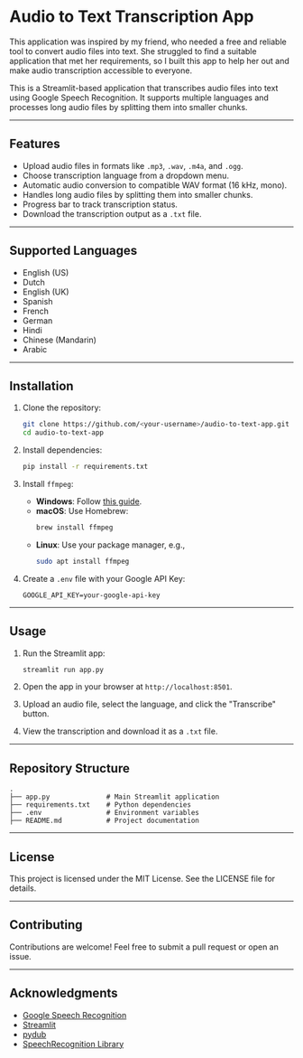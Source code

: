 # Audio to Text Transcription App

This application was inspired by my friend, who needed a free and reliable tool to convert audio files into text. She struggled to find a suitable application that met her requirements, so I built this app to help her out and make audio transcription accessible to everyone.

This is a Streamlit-based application that transcribes audio files into text using Google Speech Recognition. It supports multiple languages and processes long audio files by splitting them into smaller chunks.

---

## Features
- Upload audio files in formats like `.mp3`, `.wav`, `.m4a`, and `.ogg`.
- Choose transcription language from a dropdown menu.
- Automatic audio conversion to compatible WAV format (16 kHz, mono).
- Handles long audio files by splitting them into smaller chunks.
- Progress bar to track transcription status.
- Download the transcription output as a `.txt` file.

---

## Supported Languages
- English (US)
- Dutch
- English (UK)
- Spanish
- French
- German
- Hindi
- Chinese (Mandarin)
- Arabic

---

## Installation

1. Clone the repository:
   ```bash
   git clone https://github.com/<your-username>/audio-to-text-app.git
   cd audio-to-text-app
   ```

2. Install dependencies:
   ```bash
   pip install -r requirements.txt
   ```

3. Install `ffmpeg`:
   - **Windows**: Follow [this guide](https://ffmpeg.org/download.html).
   - **macOS**: Use Homebrew:
     ```bash
     brew install ffmpeg
     ```
   - **Linux**: Use your package manager, e.g.,
     ```bash
     sudo apt install ffmpeg
     ```

4. Create a `.env` file with your Google API Key:
   ```
   GOOGLE_API_KEY=your-google-api-key
   ```

---

## Usage

1. Run the Streamlit app:
   ```bash
   streamlit run app.py
   ```

2. Open the app in your browser at `http://localhost:8501`.

3. Upload an audio file, select the language, and click the "Transcribe" button.

4. View the transcription and download it as a `.txt` file.

---

## Repository Structure
```
.
├── app.py              # Main Streamlit application
├── requirements.txt    # Python dependencies
├── .env                # Environment variables
├── README.md           # Project documentation
```

---

## License
This project is licensed under the MIT License. See the LICENSE file for details.

---

## Contributing
Contributions are welcome! Feel free to submit a pull request or open an issue.

---

## Acknowledgments
- [Google Speech Recognition](https://cloud.google.com/speech-to-text)
- [Streamlit](https://streamlit.io)
- [pydub](https://github.com/jiaaro/pydub)
- [SpeechRecognition Library](https://pypi.org/project/SpeechRecognition/)
```
